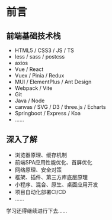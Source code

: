 # 前言

## 前端基础技术栈

- HTML5 / CSS3 / JS / TS
- less / sass / postcss
- axios
- Vue / React
- Vuex / Pinia / Redux
- MUI / ElementPlus / Ant Design
- Webpack / Vite
- Git 
- Java / Node
- canvas / SVG / D3 / three.js / Echarts
- Springboot / Express / Koa
- ……


## 深入了解

- 浏览器原理、缓存机制
- 前端SPA应用性能优化、首屏优化
- 网络原理、安全对策
- 框架、插件、第三方库底层原理
- 小程序、混合、原生、桌面应用开发
- 项目自动化部署CI/CD
- ……

学习还得继续进行下去……
